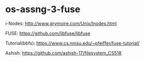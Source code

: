 # os-assng-3-fuse

i-Nodes:
http://www.grymoire.com/Unix/Inodes.html

FUSE:
https://github.com/libfuse/libfuse

Tutorial(bbfs):
https://www.cs.nmsu.edu/~pfeiffer/fuse-tutorial/

Ashish:
https://github.com/ashish-17/filesystem_CS518
